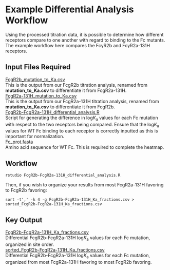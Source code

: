 # Example Differential Analysis Workflow

Using the processed titration data, it is possible to determine how different receptors compare to one another with regard to binding to the Fc mutants. The example workflow here compares the FcγR2b and FcγR2a-131H receptors.

## Input Files Required

[FcgR2b_mutation_to_Ka.csv](https://github.com/Ortlund-Laboratory/DMS_IgG1Fc/blob/main/example_differential_analysis/FcgR2b_mutation_to_Ka.csv)<br>
This is the output from our FcgR2b titration analysis, renamed from **mutation_to_Ka.csv** to differentiate it from FcgR2a-131H.<br>
[FcgR2a-131H_mutation_to_Ka.csv](https://github.com/Ortlund-Laboratory/DMS_IgG1Fc/blob/main/example_differential_analysis/FcgR2a-131H_mutation_to_Ka.csv)<br>
This is the output from our FcgR2a-131H titration analysis, renamed from **mutation_to_Ka.csv** to differentiate it from FcgR2b.<br>
[FcgR2b-FcgR2a-131H_differential_analysis.R](https://github.com/Ortlund-Laboratory/DMS_IgG1Fc/blob/main/example_differential_analysis/FcgR2b-FcgR2a-131H_differential_analysis.R)<br>
Script for generating the difference in log*K*<sub>a</sub> values for each Fc mutation with respect to the two receptors being compared. Ensure that the log*K*<sub>a</sub> values for WT Fc binding to each receptor is correctly inputted as this is important for normalization.<br>
[Fc_prot.fasta](https://github.com/Ortlund-Laboratory/DMS_IgG1Fc/blob/main/example_differential_analysis/Fc_prot.fasta)<br>
Amino acid sequence for WT Fc. This is required to complete the heatmap.<br>

## Workflow

```
rstudio FcgR2b-FcgR2a-131H_differential_analysis.R
```

Then, if you wish to organize your results from most FcgR2a-131H favoring to FcgR2b favoring:

```
sort -t',' -k 4 -g FcgR2b-FcgR2a-131H_Ka_fractions.csv > sorted_FcgR2b-FcgR2a-131H_Ka_fractions.csv
```

## Key Output

[FcgR2b-FcgR2a-131H_Ka_fractions.csv](https://github.com/Ortlund-Laboratory/DMS_IgG1Fc/blob/main/example_differential_analysis/FcgR2b-FcgR2a-131H_Ka_fractions.csv)<br>
Differential FcgR2b-FcgR2a-131H log*K*<sub>a</sub> values for each Fc mutation, organized in site order.<br>
[sorted_FcgR2b-FcgR2a-131H_Ka_fractions.csv](https://github.com/Ortlund-Laboratory/DMS_IgG1Fc/blob/main/example_differential_analysis/sorted_FcgR2b-FcgR2a-131H_Ka_fractions.csv)<br>
Differential FcgR2b-FcgR2a-131H log*K*<sub>a</sub> values for each Fc mutation, organized from most FcgR2a-131H favoring to most FcgR2b favoring.<br>
